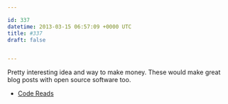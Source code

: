 ```yaml
---

id: 337
datetime: 2013-03-15 06:57:09 +0000 UTC
title: #337
draft: false


---
```


Pretty interesting idea and way to make money. These would make great blog posts with open source software too. 

 
 * [Code Reads](http://ashkenas.com/code-reads/)


